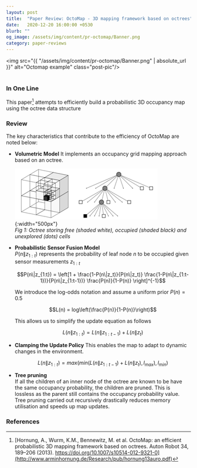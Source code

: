 ```yaml
---
layout: post
title:  "Paper Review: OctoMap - 3D mapping framework based on octrees"
date:   2020-12-20 16:00:00 +0530
blurb: ""
og_image: /assets/img/content/pr-octomap/Banner.png
category: paper-reviews
---
```


<img src="{{ "/assets/img/content/pr-octomap/Banner.png" | absolute_url }}" alt="Octomap example" class="post-pic"/>
<br />
<br />

### In One Line
This paper[^1] attempts to efficiently build a probabilistic 3D occupancy map using the octree data structure

### Review
The key characteristics that contribute to the efficiency of OctoMap are noted below:

- **Volumetric Model**
  It implements an occupancy grid mapping approach based on an octree.  

  ![Octree](/assets/img/content/pr-octomap/octree.png){:width="500px"}  
  *Fig 1: Octree storing free (shaded white), occupied (shaded black) and unexplored (dots) cells*

- **Probabilistic Sensor Fusion Model**  
  $P(n\|z_{1:t})$ represents the probability of leaf node $n$ to be occupied given sensor measurements $z_{1:t}$  

  $$P(n\|z_{1:t}) = \left[1 + \frac{1-P(n\|z_t)}{P(n\|z_t)} \frac{1-P(n\|z_{1:t-1})}{P(n\|z_{1:t-1})} \frac{P(n)}{1-P(n)} \right]^{-1}$$    

  We introduce the log-odds notation and assume a uniform prior $P(n) = 0.5$  

  $$L(n) = log\left(\frac{P(n)}{1-P(n)}\right)$$  

  This allows us to simplify the update equation as follows  

  $$L(n\|z_{1:t}) = L(n\|z_{1:t-1}) + L(n\|z_{t})$$

- **Clamping the Update Policy** This enables the map to adapt to dynamic changes in the environment.

  $$L(n\|z_{1:t}) = max( min(L(n\|z_{1:t-1})+L(n\|z_t), l_{max}), l_{min})$$  

- **Tree pruning**  
  If all the children of an inner node of the octree are known to be have the same occupancy probability, the children are pruned. This is lossless as the parent still contains the occupancy probability value. Tree pruning carried out recursively drastically reduces memory utilisation and speeds up map updates.

### References

[^1]: [Hornung, A., Wurm, K.M., Bennewitz, M. et al. OctoMap: an efficient probabilistic 3D mapping framework based on octrees. Auton Robot 34, 189–206 (2013). https://doi.org/10.1007/s10514-012-9321-0](http://www.arminhornung.de/Research/pub/hornung13auro.pdf)